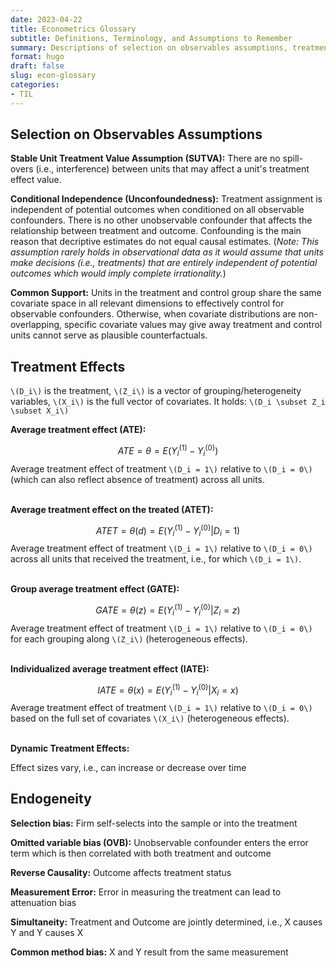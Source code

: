 ```yaml
---
date: 2023-04-22
title: Econometrics Glossary
subtitle: Definitions, Terminology, and Assumptions to Remember
summary: Descriptions of selection on observables assumptions, treatment effects terminology, and sources of endogeneity.
format: hugo
draft: false
slug: econ-glossary
categories:
- TIL
---
```


## Selection on Observables Assumptions

**Stable Unit Treatment Value Assumption (SUTVA):** There are no spill-overs (i.e., interference) between units that may affect a unit's treatment effect value.

**Conditional Independence (Unconfoundedness):** Treatment assignment is independent of potential outcomes when conditioned on all observable confounders. There is no other unobservable confounder that affects the relationship between treatment and outcome. Confounding is the main reason that decriptive estimates do not equal causal estimates. (*Note: This assumption rarely holds in observational data as it would assume that units make decisions (i.e., treatments) that are entirely independent of potential outcomes which would imply complete irrationality.*)

**Common Support:** Units in the treatment and control group share the same covariate space in all relevant dimensions to effectively control for observable confounders. Otherwise, when covariate distributions are non-overlapping, specific covariate values may give away treatment and control units cannot serve as plausible counterfactuals.

## Treatment Effects

`\(D_i\)` is the treatment, `\(Z_i\)` is a vector of grouping/heterogeneity variables, `\(X_i\)` is the full vector of covariates.
It holds: `\(D_i \subset Z_i \subset X_i\)`

**Average treatment effect (ATE):**

$$ ATE = \theta = E(Y_i^{(1)} - Y_i^{(0)}) $$
Average treatment effect of treatment `\(D_i = 1\)` relative to `\(D_i = 0\)` (which can also reflect absence of treatment) across all units.
<br><br>

**Average treatment effect on the treated (ATET):**

$$ ATET = \theta(d) = E(Y_i^{(1)} - Y_i^{(0)} | D_i=1) $$
Average treatment effect of treatment `\(D_i = 1\)` relative to `\(D_i = 0\)` across all units that received the treatment, i.e., for which `\(D_i = 1\)`.
<br><br>

**Group average treatment effect (GATE):**

$$ GATE = \theta(z) = E(Y_i^{(1)} - Y_i^{(0)} | Z_i=z) $$
Average treatment effect of treatment `\(D_i = 1\)` relative to `\(D_i = 0\)` for each grouping along `\(Z_i\)` (heterogeneous effects).
<br><br>

**Individualized average treatment effect (IATE):**

$$ IATE = \theta(x) = E(Y_i^{(1)} - Y_i^{(0)} | X_i=x) $$
Average treatment effect of treatment `\(D_i = 1\)` relative to `\(D_i = 0\)` based on the full set of covariates `\(X_i\)` (heterogeneous effects).
<br><br>

**Dynamic Treatment Effects:**

Effect sizes vary, i.e., can increase or decrease over time

## Endogeneity

**Selection bias:** Firm self-selects into the sample or into the treatment

**Omitted variable bias (OVB):** Unobservable confounder enters the error term which is then correlated with both treatment and outcome

**Reverse Causality:** Outcome affects treatment status

**Measurement Error:** Error in measuring the treatment can lead to attenuation bias

**Simultaneity:** Treatment and Outcome are jointly determined, i.e., X causes Y and Y causes X

**Common method bias:** X and Y result from the same measurement
